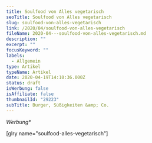 ```yaml
---
title: Soulfood von Alles vegetarisch
seoTitle: Soulfood von Alles vegetarisch
slug: soulfood-von-alles-vegetarisch
link: /2020/04/soulfood-von-alles-vegetarisch
fileName: 2020-04---soulfood-von-alles-vegetarisch.md
description: ""
excerpt: ""
focusKeyword: ""
labels:
  - Allgemein
type: Artikel
typeName: Artikel
date: 2020-04-19T14:10:36.000Z
status: draft
isWerbung: false
isAffiliate: false
thumbnailId: "29223"
subTitle: Burger, Süßigkeiten &amp; Co.
---
```


<em>Werbung\*</em>

[glry name="soulfood-alles-vegetarisch"]
